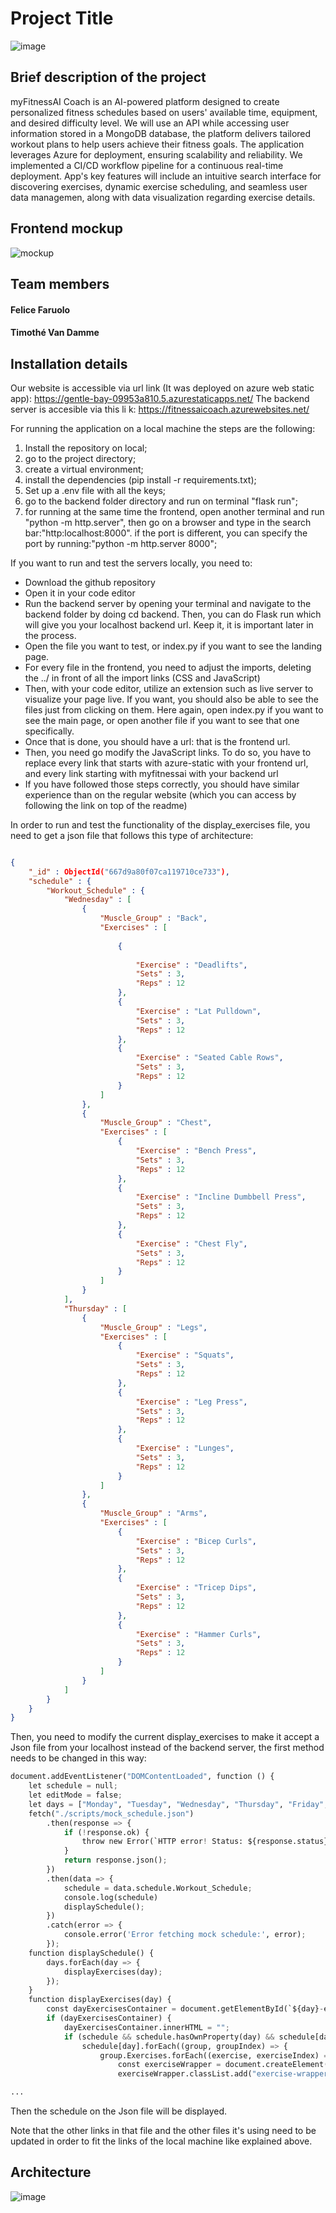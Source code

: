 # Project Title
![image](https://github.com/VU-Applied-Programming-for-AI-2024/Group-15/assets/156012070/cc0030de-bc76-4e36-9216-1a8cd9b9c43c)

## Brief description of the project
myFitnessAI Coach is an AI-powered platform designed to create personalized fitness schedules based on users' available time, equipment, and desired difficulty level. We will use an API while accessing user information stored in a MongoDB database, the platform delivers tailored workout plans to help users achieve their fitness goals. The application leverages Azure for deployment, ensuring scalability and reliability. We implemented a CI/CD workflow pipeline for a continuous real-time deployment. App's key features will include an intuitive search interface for discovering exercises, dynamic exercise scheduling, and seamless user data managemen, along with data visualization regarding exercise details. 
## Frontend mockup
![mockup](https://github.com/VU-Applied-Programming-for-AI-2024/Group-15/blob/master/frontend/images/New%20Wireframe%201.png) 
## Team members
#### Felice Faruolo 
#### Timothé Van Damme
## Installation details
Our website is accessible via url link (It was deployed on azure web static app): https://gentle-bay-09953a810.5.azurestaticapps.net/
The backend server is accesible via this li k: https://fitnessaicoach.azurewebsites.net/

For running the application on a local machine the steps are the following: 

1. Install the repository on local;
2. go to the project directory;
3. create a virtual environment;
4. install the dependencies (pip install -r requirements.txt);
5. Set up a .env file with all the keys;
6. go to the backend folder directory and run on terminal "flask run";
7. for running at the same time the frontend, open another terminal and run "python -m http.server", then go on a browser and type in the search bar:"http:localhost:8000". if the port is different, you can specify the port by running:"python -m http.server 8000";


If you want to run and test the servers locally, you need to: 
- Download the github repository
- Open it in your code editor
- Run the backend server by opening your terminal and navigate to the backend folder by doing cd backend. Then, you can do Flask run which will give you your localhost backend url. Keep it, it is important later in the process.
- Open the file you want to test, or index.py if you want to see the landing page.
- For every file in the frontend, you need to adjust the imports, deleting the ../ in front of all the import links (CSS and JavaScript)
- Then, with your code editor, utilize an extension such as live server to visualize your page live. If you want, you should also be able to see the files just from clicking on them. Here again, open index.py if you want to see the main page, or open another file if you want to see that one specifically.
- Once that is done, you should have a url: that is the frontend url.
- Then, you need go modify the JavaScript links. To do so, you have to replace every link that starts with azure-static with your frontend url, and every link starting with myfitnessai with your backend url
- If you have followed those steps correctly, you should have similar experience than on the regular website (which you can access by following the link on top of the readme)

In order to run and test the functionality of the display_exercises file, you need to get a json file that follows this type of architecture:

```Json

{
	"_id" : ObjectId("667d9a80f07ca119710ce733"),
	"schedule" : {
		"Workout_Schedule" : {
			"Wednesday" : [
				{
					"Muscle_Group" : "Back",
					"Exercises" : [
     
						{
      
							"Exercise" : "Deadlifts",
							"Sets" : 3,
							"Reps" : 12
						},
						{
							"Exercise" : "Lat Pulldown",
							"Sets" : 3,
							"Reps" : 12
						},
						{
							"Exercise" : "Seated Cable Rows",
							"Sets" : 3,
							"Reps" : 12
						}
					]
				},
				{
					"Muscle_Group" : "Chest",
					"Exercises" : [
						{
							"Exercise" : "Bench Press",
							"Sets" : 3,
							"Reps" : 12
						},
						{
							"Exercise" : "Incline Dumbbell Press",
							"Sets" : 3,
							"Reps" : 12
						},
						{
							"Exercise" : "Chest Fly",
							"Sets" : 3,
							"Reps" : 12
						}
					]
				}
			],
			"Thursday" : [
				{
					"Muscle_Group" : "Legs",
					"Exercises" : [
						{
							"Exercise" : "Squats",
							"Sets" : 3,
							"Reps" : 12
						},
						{
							"Exercise" : "Leg Press",
							"Sets" : 3,
							"Reps" : 12
						},
						{
							"Exercise" : "Lunges",
							"Sets" : 3,
							"Reps" : 12
						}
					]
				},
				{
					"Muscle_Group" : "Arms",
					"Exercises" : [
						{
							"Exercise" : "Bicep Curls",
							"Sets" : 3,
							"Reps" : 12
						},
						{
							"Exercise" : "Tricep Dips",
							"Sets" : 3,
							"Reps" : 12
						},
						{
							"Exercise" : "Hammer Curls",
							"Sets" : 3,
							"Reps" : 12
						}
					]
				}
			]
		}
	}
}

```

Then, you need to modify the current display_exercises to make it accept a Json file from your localhost instead of the backend server, the first method needs to be changed in this way:



```python
document.addEventListener("DOMContentLoaded", function () {
    let schedule = null;
    let editMode = false;
    let days = ["Monday", "Tuesday", "Wednesday", "Thursday", "Friday", "Saturday", "Sunday"];
    fetch("./scripts/mock_schedule.json")
        .then(response => {
            if (!response.ok) {
                throw new Error(`HTTP error! Status: ${response.status}`);
            }
            return response.json();
        })
        .then(data => {
            schedule = data.schedule.Workout_Schedule;
            console.log(schedule)
            displaySchedule();
        })
        .catch(error => {
            console.error('Error fetching mock schedule:', error);
        });
    function displaySchedule() {
        days.forEach(day => {
            displayExercises(day);
        });
    }
    function displayExercises(day) {
        const dayExercisesContainer = document.getElementById(`${day}-exercises`);
        if (dayExercisesContainer) {
            dayExercisesContainer.innerHTML = "";
            if (schedule && schedule.hasOwnProperty(day) && schedule[day].length > 0) {
                schedule[day].forEach((group, groupIndex) => {
                    group.Exercises.forEach((exercise, exerciseIndex) => {
                        const exerciseWrapper = document.createElement("div");
                        exerciseWrapper.classList.add("exercise-wrapper");

...
```

Then the schedule on the Json file will be displayed.

Note that the other links in that file and the other files it's using need to be updated in order to fit the links of the local machine like explained above.

## Architecture
![image](https://github.com/VU-Applied-Programming-for-AI-2024/Group-15/assets/156012070/4bdc002a-67b3-4541-bfed-74f537f3df2a)

